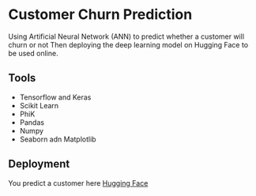 # Customer Churn Prediction
Using Artificial Neural Network (ANN) to predict whether a customer will churn or not
Then deploying the deep learning model on Hugging Face to be used online.

## Tools
- Tensorflow and Keras
- Scikit Learn
- PhiK
- Pandas
- Numpy
- Seaborn adn Matplotlib


## Deployment
You predict a customer here [Hugging Face](https://huggingface.co/spaces/barentz96/Milestone_1_Phase_2)
